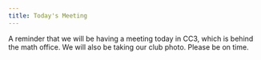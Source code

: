 ```yaml
---
title: Today's Meeting
---
```


A reminder that we will be having a meeting today in CC3, which is behind the math office.  We will also be taking our club photo.  Please be on time.
